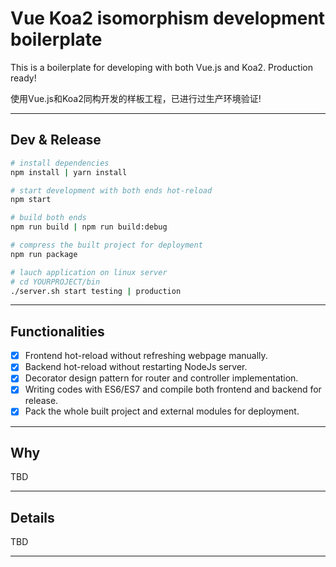 # Vue Koa2 isomorphism development boilerplate

This is a boilerplate for developing with both Vue.js and Koa2. Production ready!

使用Vue.js和Koa2同构开发的样板工程，已进行过生产环境验证!

------ 

## Dev & Release

``` bash
# install dependencies
npm install | yarn install

# start development with both ends hot-reload
npm start

# build both ends
npm run build | npm run build:debug

# compress the built project for deployment
npm run package

# lauch application on linux server
# cd YOURPROJECT/bin
./server.sh start testing | production
```

------

## Functionalities

- [x] Frontend hot-reload without refreshing webpage manually.
- [x] Backend hot-reload without restarting NodeJs server.
- [x] Decorator design pattern for router and controller implementation.
- [x] Writing codes with ES6/ES7 and compile both frontend and backend for release.
- [x] Pack the whole built project and external modules for deployment.

------

## Why

TBD

------

## Details

TBD

------

